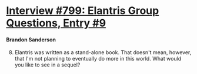 # [Interview #799: Elantris Group Questions, Entry #9](https://www.theoryland.com/intvmain.php?i=799#9)

#### Brandon Sanderson

8) Elantris was written as a stand-alone book. That doesn't mean, however, that I'm not planning to eventually do more in this world. What would you like to see in a sequel?

